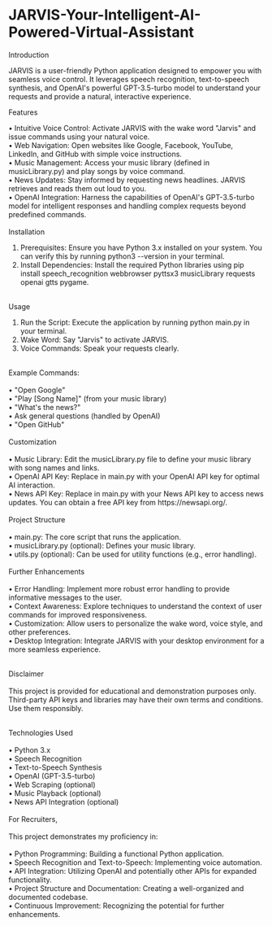 # JARVIS-Your-Intelligent-AI-Powered-Virtual-Assistant
Introduction

JARVIS is a user-friendly Python application designed to empower you with seamless voice control. It leverages speech recognition, text-to-speech synthesis, and OpenAI's powerful GPT-3.5-turbo model to understand your requests and provide a natural, interactive experience.

Features

• Intuitive Voice Control: Activate JARVIS with the wake word "Jarvis" and issue commands using your natural voice.
<br>
• Web Navigation: Open websites like Google, Facebook, YouTube, LinkedIn, and GitHub with simple voice instructions.
<br>
• Music Management: Access your music library (defined in musicLibrary.py) and play songs by voice command.
<br>
• News Updates: Stay informed by requesting news headlines. JARVIS retrieves and reads them out loud to you.
<br>
• OpenAI Integration: Harness the capabilities of OpenAI's GPT-3.5-turbo model for intelligent responses and handling complex requests beyond predefined commands.
<br>
<br>
Installation

1. Prerequisites: Ensure you have Python 3.x installed on your system. You can verify this by running python3 --version in your terminal.
2. Install Dependencies: Install the required Python libraries using pip install speech_recognition webbrowser pyttsx3 musicLibrary requests openai gtts pygame.
<br>
Usage

1. Run the Script: Execute the application by running python main.py in your terminal.
2. Wake Word: Say "Jarvis" to activate JARVIS.
3. Voice Commands: Speak your requests clearly.
<br>
Example Commands:
<br>
<br>
• "Open Google"
<br>
• "Play [Song Name]" (from your music library)
<br>
• "What's the news?"
<br>
• Ask general questions (handled by OpenAI)
<br>
• "Open GitHub"
<br>
<br>
Customization
<br>
<br>
• Music Library: Edit the musicLibrary.py file to define your music library with song names and links.
<br>
• OpenAI API Key: Replace <Your Key Here> in main.py with your OpenAI API key for optimal AI interaction.
<br>
• News API Key: Replace <Your Key Here> in main.py with your News API key to access news updates. You can obtain a free API key from https://newsapi.org/.
<br>
<br>
Project Structure
<br>
<br>
• main.py: The core script that runs the application.
<br>
• musicLibrary.py (optional): Defines your music library.
<br>
• utils.py (optional): Can be used for utility functions (e.g., error handling).
<br>
<br>
Further Enhancements
<br>
<br>
• Error Handling: Implement more robust error handling to provide informative messages to the user.
<br>
• Context Awareness: Explore techniques to understand the context of user commands for improved responsiveness.
<br>
• Customization: Allow users to personalize the wake word, voice style, and other preferences.
<br>
• Desktop Integration: Integrate JARVIS with your desktop environment for a more seamless experience.
<br>
<br>

Disclaimer
<br>
<br>
This project is provided for educational and demonstration purposes only. Third-party API keys and libraries may have their own terms and conditions. Use them responsibly.

<br>
Technologies Used
<br>
<br>
• Python 3.x
<br>
• Speech Recognition
<br>
• Text-to-Speech Synthesis
<br>
• OpenAI (GPT-3.5-turbo)
<br>
• Web Scraping (optional)
<br>
• Music Playback (optional)
<br>
• News API Integration (optional)
<br>
<br>
For Recruiters,
<br>
<br>
This project demonstrates my proficiency in:
<br>
<br>
• Python Programming: Building a functional Python application.
<br>
• Speech Recognition and Text-to-Speech: Implementing voice automation.
<br>
• API Integration: Utilizing OpenAI and potentially other APIs for expanded functionality.
<br>
• Project Structure and Documentation: Creating a well-organized and documented codebase.
<br>
• Continuous Improvement: Recognizing the potential for further enhancements.
